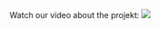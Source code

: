 Watch our video about the projekt:
![](https://www.youtube.com/watch?v=y_T5i37k7SE&feature=youtu.be)

